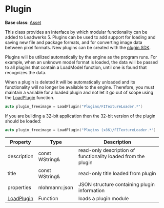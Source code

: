 # Plugin #

**Base class**: [Asset](Asset.md)

This class provides an interface by which modular functionality can be added to Leadwerks 5. Plugins can be used to add support for loading and saving new file and package formats, and for converting image data between pixel formats. New plugins can be created with the [plugin SDK](PluginSDK.md).

Plugins will be utilized automatically by the engine as the program runs. For example, when an unknown model format is loaded, the data will be passed to all plugins that contain a LoadModel function, until one is found that recognizes the data.

When a plugin is deleted it will be automatically unloaded and its functionality will no longer be available to the engine. Therefore, you must maintain a variable for a loaded plugin and not let it go out of scope using the [LoadPlugin](LoadPlugin.md) function.

```c++
auto plugin_freeimage = LoadPlugin("Plugins/FITextureLoader.*")
```

If you are building a 32-bit application then the 32-bit version of the plugin should be loaded:

```c++
auto plugin_freeimage = LoadPlugin("Plugins (x86)/FITextureLoader.*")
```

| Property | Type | Description |
| ----- | ----- | ----- |
| description | const WString& | read-only description of functionality loaded from the plugin |
| title | const WString& | read-only title loaded from plugin |
| properties | nlohmann::json | JSON structure containing plugin information |
| [LoadPlugin](LoadPlugin.md) | Function | loads a plugin module |

